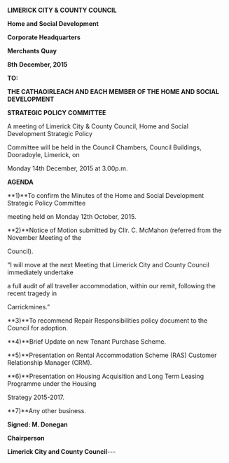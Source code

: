 **LIMERICK CITY & COUNTY COUNCIL**

**Home and Social Development**

**Corporate Headquarters**

**Merchants Quay**

**8th** **December, 2015**

**TO:**

**THE CATHAOIRLEACH AND EACH MEMBER OF THE HOME AND SOCIAL DEVELOPMENT**

**STRATEGIC POLICY COMMITTEE**

A meeting of Limerick City & County Council, Home and Social Development Strategic Policy

Committee will be held in the Council Chambers, Council Buildings, Dooradoyle, Limerick, on

Monday 14th December, 2015 at 3.00p.m.

**AGENDA**

**1)**To confirm the Minutes of the Home and Social Development Strategic Policy Committee

meeting held on Monday 12th October, 2015.

**2)**Notice of Motion submitted by Cllr. C. McMahon (referred from the November Meeting of the

Council).

“I will move at the next Meeting that Limerick City and County Council immediately undertake

a full audit of all traveller accommodation, within our remit, following the recent tragedy in

Carrickmines.”

**3)**To recommend Repair Responsibilities policy document to the Council for adoption.

**4)**Brief Update on new Tenant Purchase Scheme.

**5)**Presentation on Rental Accommodation Scheme (RAS) Customer Relationship Manager (CRM).

**6)**Presentation on Housing Acquisition and Long Term Leasing Programme under the Housing

Strategy 2015-2017.

**7)**Any other business.

**Signed: M. Donegan**

**Chairperson**

**Limerick City and County Council**---
